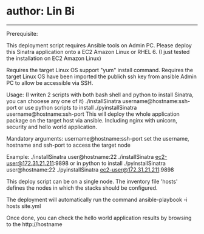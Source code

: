 # author: Lin Bi
-------------------------------------------

Prerequisite:

This deployment script requires Ansible tools on Admin PC.
Please deploy this Sinatra application onto a EC2 Amazon Linux or RHEL 6. (I just tested the installation on EC2 Amazon Linux)

Requires the target Linux OS support "yum" install command.
Requires the target Linux OS have been imported the publich ssh key from ansible Admin PC to allow be accessible via SSH.


Usage: (I writen 2 scripts with both bash shell and python to install Sinatra, you can chooese any one of it)
./installSinatra username@hostname:ssh-port
or use python scripts to install
./pyinstallSinatra username@hostname:ssh-port
This will deploy the whole application package on the target host via ansible. Including nginx with unicorn, security and hello world application.


Mandatory arguments:
username@hostname:ssh-port      set the username, hostname and ssh-port to access the target node

Example:
./installSinatra user@hostname:22
./installSinatra ec2-user@172.31.21.211:9898
or in python to install
./pyinstallSinatra user@hostname:22
./pyinstallSinatra ec2-user@172.31.21.211:9898


This deploy script can be on a single node. The inventory file 'hosts' defines the nodes in which the stacks should be configured.

The deployment will automatically run the command ansible-playbook -i hosts site.yml

Once done, you can check the hello world application results by browsing to the http://hostname
